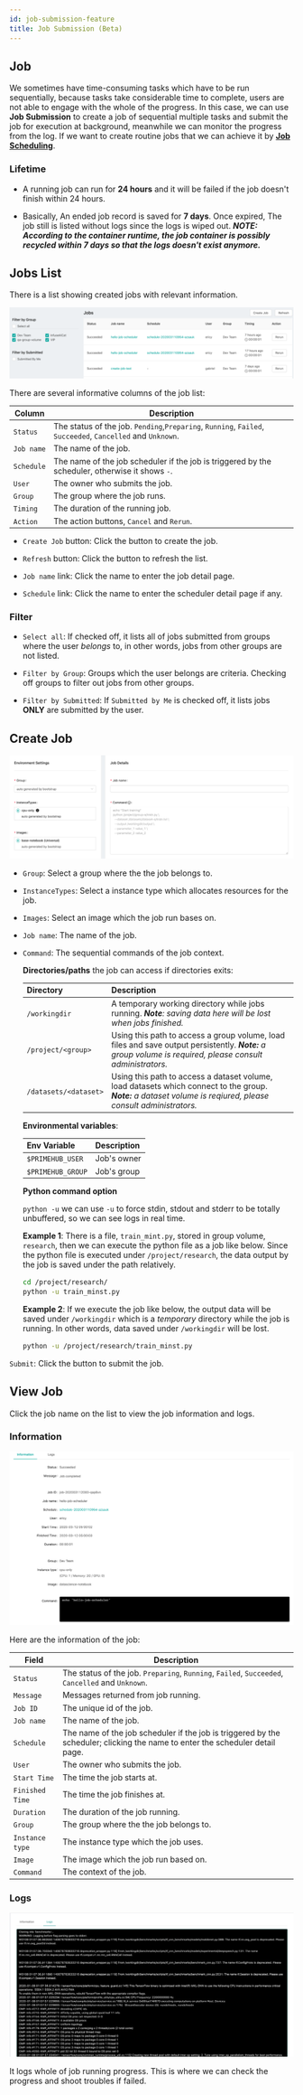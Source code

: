 ```yaml
---
id: job-submission-feature
title: Job Submission (Beta)
---
```


## Job

We sometimes have time-consuming tasks which have to be run sequentially, because tasks take considerable time to complete, users are not able to engage with the whole of the progress. In this case, we can use **Job Submission** to create a job of sequential multiple tasks and submit the job for execution at background, meanwhile we can monitor the progress from the log. If we want to create routine jobs that we can achieve it by [**Job Scheduling**](job-scheduling-feature).

### Lifetime

+ A running job can run for **24 hours** and it will be failed if the job doesn't finish within 24 hours.

+ Basically, An ended job record is saved for **7 days**. Once expired, The job still is listed without logs since the logs is wiped out. ***NOTE: According to the container runtime, the job container is possibly recycled within 7 days so that the logs doesn't exist anymore.***

## Jobs List

There is a list showing created jobs with relevant information.

![](assets/jsub_main_beta.png)

There are several informative columns of the job list:

|Column|Description|
|------|-----------|
|`Status`|The status of the job. `Pending`,`Preparing`, `Running`, `Failed`, `Succeeded`, `Cancelled` and `Unknown`.|
|`Job name`|The name of the job.|
|`Schedule`|The name of the job scheduler if the job is triggered by the scheduler, otherwise it shows `-`.|
|`User`|The owner who submits the job.|
|`Group`|The group where the job runs.|
|`Timing`|The duration of the running job.|
|`Action`|The action buttons, `Cancel` and `Rerun`.|

+ `Create Job` button: Click the button to create the job.

+ `Refresh` button: Click the button to refresh the list.

+ `Job name` link: Click the name to enter the job detail page.

+ `Schedule` link: Click the name to enter the scheduler detail page if any.

### Filter

+ `Select all`: If checked off, it lists all of jobs submitted from groups where the user *belongs* to, in other words, jobs from other groups are not listed.

+ `Filter by Group`: Groups which the user belongs are criteria. Checking off groups to filter out jobs from other groups.

+ `Filter by Submitted`: If `Submitted by Me` is checked off, it lists jobs **ONLY** are submitted by the user.

## Create Job

![](assets/jsub_create.png)

+ `Group`: Select a group where the the job belongs to.

+ `InstanceTypes`: Select a instance type which allocates resources for the job.

+ `Images`: Select an image which the job run bases on.

+ `Job name`: The name of the job.

+ `Command`: The sequential commands of the job context. 
  
    **Directories/paths** the job can access if directories exits:

    |Directory|Description|
    |---------|-----------|
    |`/workingdir`|A temporary working directory while jobs running. ***Note**: saving data here will be lost when jobs finished.*|
    |`/project/<group>`|Using this path to access a group volume, load files and save output persistently. ***Note:** a group volume is required, please consult administrators.*|
    |`/datasets/<dataset>`|Using this path to access a dataset volume, load datasets which connect to the group. ***Note:** a dataset volume is reqiured, please consult administrators.*|

    **Environmental variables**:

    |Env Variable|Description|
    |------------|-----------|
    |`$PRIMEHUB_USER`|Job's owner|
    |`$PRIMEHUB_GROUP`|Job's group|

    **Python command option**

    `python -u` we can use `-u` to force stdin, stdout and stderr to be totally unbuffered, so we can see logs in real time.

    **Example 1**: There is a file, `train_mint.py`, stored in group volume, `research`, then we can execute the python file as a job like below. Since the python file is executed under `/project/research`, the data output by the job is saved under the path relatively.

    ```bash
    cd /project/research/
    python -u train_minst.py
    ```

    **Example 2**: If we execute the job like below, the output data will be saved under `/workingdir` which is a *temporary* directory while the job is running. In other words, data saved under `/workingdir` will be lost.

    ```bash
    python -u /project/research/train_minst.py
    ```

`Submit`: Click the button to submit the job.

## View Job

Click the job name on the list to view the job information and logs.

### Information

![](assets/jsub_info_beta.png)

Here are the information of the job:

|Field|Description|
|-----|-----------|
|`Status`|The status of the job. `Preparing`, `Running`, `Failed`, `Succeeded`, `Cancelled` and `Unknown`.|
|`Message`|Messages returned from job running.|
|`Job ID`|The unique id of the job.|
|`Job name`|The name of the job.|
|`Schedule`|The name of the job scheduler if the job is triggered by the scheduler; clicking the name to enter the scheduler detail page.|
|`User`|The owner who submits the job.|
|`Start Time`|The time the job starts at.|
|`Finished Time`|The time the job finishes at.|
|`Duration`|The duration of the job running.|
|`Group`|The group where the the job belongs to.|
|`Instance type`|The instance type which the job uses.|
|`Image`|The image which the job run based on.|
|`Command`|The context of the job.|

### Logs

![](assets/jsub_log.png)

It logs whole of job running progress. This is where we can check the progress and shoot troubles if failed.
